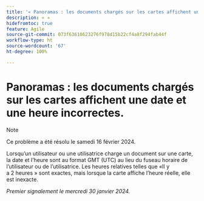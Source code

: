 ```yaml
---
title: '« Panoramas : les documents chargés sur les cartes affichent une date et une heure incorrectes. »'
description: « »
hidefromtoc: true
feature: Agile
source-git-commit: 073f63610623276f978d15b22cf4a8f294fab44f
workflow-type: ht
source-wordcount: '67'
ht-degree: 100%

---
```



# Panoramas : les documents chargés sur les cartes affichent une date et une heure incorrectes.

>[!NOTE]
>
>Ce problème a été résolu le samedi 16 février 2024.

Lorsqu’un utilisateur ou une utilisatrice charge un document sur une carte, la date et l’heure sont au format GMT (UTC) au lieu du fuseau horaire de l’utilisateur ou de l’utilisatrice. Les heures relatives telles que «Il y a 2 heures » sont exactes, mais lorsque la carte affiche l’heure réelle, elle est inexacte.

_Premier signalement le mercredi 30 janvier 2024._
